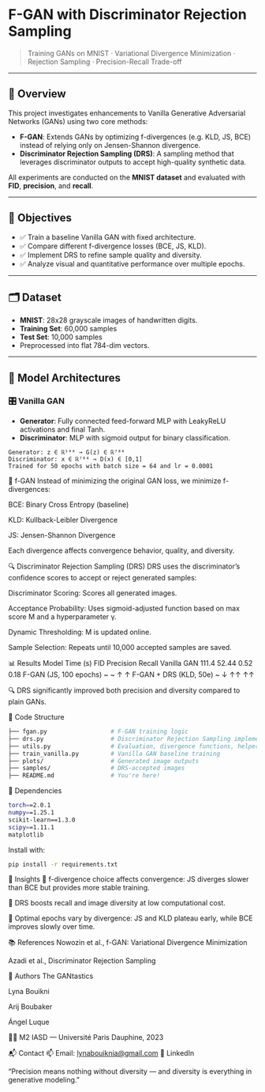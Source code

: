 # F-GAN with Discriminator Rejection Sampling

> Training GANs on MNIST · Variational Divergence Minimization · Rejection Sampling · Precision-Recall Trade-off

---

## 📌 Overview

This project investigates enhancements to Vanilla Generative Adversarial Networks (GANs) using two core methods:

- **F-GAN**: Extends GANs by optimizing f-divergences (e.g. KLD, JS, BCE) instead of relying only on Jensen-Shannon divergence.
- **Discriminator Rejection Sampling (DRS)**: A sampling method that leverages discriminator outputs to accept high-quality synthetic data.

All experiments are conducted on the **MNIST dataset** and evaluated with **FID**, **precision**, and **recall**.

---

## 🎯 Objectives

- ✅ Train a baseline Vanilla GAN with fixed architecture.
- ✅ Compare different f-divergence losses (BCE, JS, KLD).
- ✅ Implement DRS to refine sample quality and diversity.
- ✅ Analyze visual and quantitative performance over multiple epochs.

---

## 🗂 Dataset

- **MNIST**: 28x28 grayscale images of handwritten digits.
- **Training Set**: 60,000 samples  
- **Test Set**: 10,000 samples  
- Preprocessed into flat 784-dim vectors.

---

## 🧠 Model Architectures

### 🎛️ Vanilla GAN

- **Generator**: Fully connected feed-forward MLP with LeakyReLU activations and final Tanh.
- **Discriminator**: MLP with sigmoid output for binary classification.

```text
Generator: z ∈ ℝ¹⁰⁰ → G(z) ∈ ℝ⁷⁸⁴
Discriminator: x ∈ ℝ⁷⁸⁴ → D(x) ∈ [0,1]
Trained for 50 epochs with batch size = 64 and lr = 0.0001
```
🔀 f-GAN
Instead of minimizing the original GAN loss, we minimize f-divergences:

BCE: Binary Cross Entropy (baseline)

KLD: Kullback-Leibler Divergence

JS: Jensen-Shannon Divergence

Each divergence affects convergence behavior, quality, and diversity.

🔍 Discriminator Rejection Sampling (DRS)
DRS uses the discriminator’s confidence scores to accept or reject generated samples:

Discriminator Scoring: Scores all generated images.

Acceptance Probability: Uses sigmoid-adjusted function based on max score M and a hyperparameter γ.

Dynamic Thresholding: M is updated online.

Sample Selection: Repeats until 10,000 accepted samples are saved.

📊 Results
Model	Time (s)	FID	Precision	Recall
Vanilla GAN	111.4	52.44	0.52	0.18
F-GAN (JS, 100 epochs)	~	~	↑	↑
F-GAN + DRS (KLD, 50e)	~	↓	↑↑	↑↑

🔍 DRS significantly improved both precision and diversity compared to plain GANs.

📁 Code Structure
```bash
├── fgan.py                  # F-GAN training logic
├── drs.py                   # Discriminator Rejection Sampling implementation
├── utils.py                 # Evaluation, divergence functions, helpers
├── train_vanilla.py         # Vanilla GAN baseline training
├── plots/                   # Generated image outputs
├── samples/                 # DRS-accepted images
├── README.md                # You're here!
```
🧾 Dependencies
```bash
torch==2.0.1
numpy==1.25.1
scikit-learn==1.3.0
scipy==1.11.1
matplotlib
```

Install with:
```bash
pip install -r requirements.txt
```
🧪 Insights
🔁 f-divergence choice affects convergence: JS diverges slower than BCE but provides more stable training.

🎯 DRS boosts recall and image diversity at low computational cost.

🧭 Optimal epochs vary by divergence: JS and KLD plateau early, while BCE improves slowly over time.

📚 References
Nowozin et al., f-GAN: Variational Divergence Minimization

Azadi et al., Discriminator Rejection Sampling

👥 Authors
The GANtastics

Lyna Bouikni

Arij Boubaker

Ángel Luque

🧑‍🎓 M2 IASD — Université Paris Dauphine, 2023

📬 Contact
📫 Email: lynabouiknia@gmail.com
🔗 LinkedIn

“Precision means nothing without diversity — and diversity is everything in generative modeling.”
